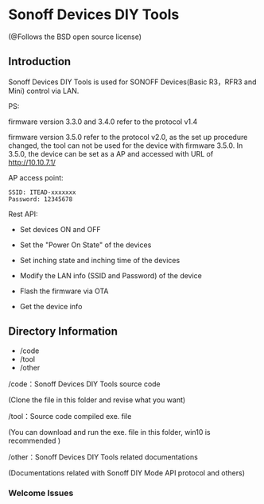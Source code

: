 # Sonoff Devices DIY Tools

(@Follows the BSD open source license)

## Introduction

Sonoff Devices DIY Tools is used for SONOFF Devices(Basic R3，RFR3 and Mini) control via LAN.

PS: 

firmware version 3.3.0 and 3.4.0 refer to the protocol v1.4

firmware version 3.5.0 refer to the protocol v2.0, as the set up procedure changed, the tool can not be used for the device with firmware 3.5.0. In 3.5.0, the device can be set as a AP and accessed with URL of http://10.10.7.1/ 

AP access point:

```
SSID: ITEAD-xxxxxxx
Password: 12345678
```

Rest API:

- Set devices ON and OFF

- Set the "Power On State" of the devices

- Set inching state and inching time of the devices

- Modify the LAN info (SSID and Password) of the device

- Flash the firmware via OTA

- Get the device info

  

## Directory Information

- /code
- /tool
- /other

/code：Sonoff Devices DIY Tools source code

(Clone the file in this folder and revise what you want)

/tool：Source code compiled exe. file

(You can download and run the exe. file in this folder, win10 is recommended )

/other：Sonoff Devices DIY Tools related documentations

(Documentations related with Sonoff DIY Mode API protocol and others)



### Welcome Issues
